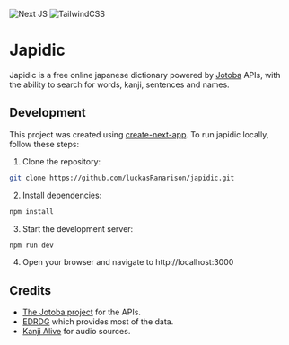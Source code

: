 ![Next JS](https://img.shields.io/badge/Next-black?style=for-the-badge&logo=next.js&logoColor=white) ![TailwindCSS](https://img.shields.io/badge/tailwindcss-%2338B2AC.svg?style=for-the-badge&logo=tailwind-css&logoColor=white)

# Japidic

Japidic is a free online japanese dictionary powered by [Jotoba](https://jotoba.de/docs.html) APIs, with the ability to search for words, kanji, sentences and names.

## Development

This project was created using [create-next-app](https://nextjs.org/docs/pages/api-reference/create-next-app). To run japidic locally, follow these steps:

1. Clone the repository:

```bash
git clone https://github.com/luckasRanarison/japidic.git
```

2. Install dependencies:

```bash
npm install
```

3. Start the development server:

```bash
npm run dev
```

4. Open your browser and navigate to http://localhost:3000

## Credits

- [The Jotoba project](https://github.com/WeDontPanic/Jotoba) for the APIs.
- [EDRDG](http://www.edrdg.org/) which provides most of the data.
- [Kanji Alive](https://kanjialive.com/) for audio sources.
